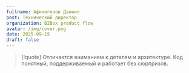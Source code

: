 ```yaml
---
fullname: Афиногенов Даниил
post: Технический директор
organization: B2Box product flow
avatar: /img/cover.png
date: 2025-09-15
draft: false
---
```


> [!quote]
> Отличается вниманием к деталям и архитектуре. Код понятный, поддерживаемый и работает без сюрпризов.
